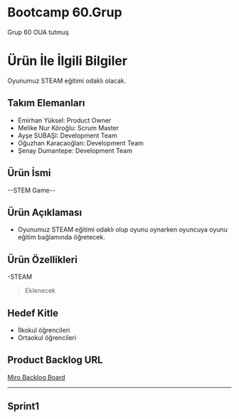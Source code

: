  
# **Bootcamp 60.Grup**

Grup 60 OUA tutmuş

# Ürün İle İlgili Bilgiler
 Oyunumuz STEAM  eğitimi odaklı olacak.

## Takım Elemanları

- Emirhan Yüksel: Product Owner
- Melike Nur Köroğlu: Scrum Master
- Ayşe SUBAŞI: Development Team
- Oğuzhan Karacaoğlan: Development Team
- Şenay Dumantepe: Development Team 

## Ürün İsmi

--STEM Game--

## Ürün Açıklaması

- Oyunumuz STEAM eğitimi odaklı olup oyunu oynarken oyuncuya oyunu eğitim bağlamında öğretecek.

## Ürün Özellikleri

-STEAM
>Eklenecek

## Hedef Kitle

- İlkokul öğrencileri
- Ortaokul öğrencileri

## Product Backlog URL

[Miro Backlog Board](https://miro.com/app/board/uXjVO5l1S8o=/?share_link_id=436440516610)

---
## Sprint1
